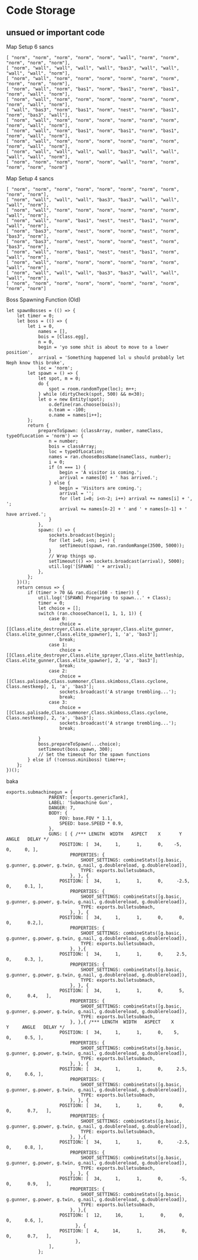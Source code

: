 # Code Storage
## unsued or important code
Map Setup 6 sancs

    [ "norm", "norm", "norm", "norm", "norm", "wall", "norm", "norm", "norm", "norm", "norm"],
    [ "norm", "wall", "wall", "wall", "wall", "bas3", "wall", "wall", "wall", "wall", "norm"],
    [ "norm", "wall", "norm", "norm", "norm", "norm", "norm", "norm", "norm", "norm", "norm"],
    [ "norm", "wall", "norm", "bas1", "norm", "bas1", "norm", "bas1", "norm", "wall", "norm"],
    [ "norm", "wall", "norm", "norm", "norm", "norm", "norm", "norm", "norm", "wall", "norm"],
    [ "wall", "bas3", "norm", "bas1", "norm", "nest", "norm", "bas1", "norm", "bas3", "wall"],
    [ "norm", "wall", "norm", "norm", "norm", "norm", "norm", "norm", "norm", "wall", "norm"],
    [ "norm", "wall", "norm", "bas1", "norm", "bas1", "norm", "bas1", "norm", "wall", "norm"],
    [ "norm", "wall", "norm", "norm", "norm", "norm", "norm", "norm", "norm", "wall", "norm"],
    [ "norm", "wall", "wall", "wall", "wall", "bas3", "wall", "wall", "wall", "wall", "norm"],
    [ "norm", "norm", "norm", "norm", "norm", "wall", "norm", "norm", "norm", "norm", "norm"]
Map Setup 4 sancs

    [ "norm", "norm", "norm", "norm", "norm", "norm", "norm", "norm", "norm", "norm"],
    [ "norm", "wall", "wall", "wall", "bas3", "bas3", "wall", "wall", "wall", "norm"],
    [ "norm", "wall", "norm", "norm", "norm", "norm", "norm", "norm", "wall", "norm"],
    [ "norm", "wall", "norm", "bas1", "nest", "nest", "bas1", "norm", "wall", "norm"],
    [ "norm", "bas3", "norm", "nest", "norm", "norm", "nest", "norm", "bas3", "norm"],
    [ "norm", "bas3", "norm", "nest", "norm", "norm", "nest", "norm", "bas3", "norm"],
    [ "norm", "wall", "norm", "bas1", "nest", "nest", "bas1", "norm", "wall", "norm"],
    [ "norm", "wall", "norm", "norm", "norm", "norm", "norm", "norm", "wall", "norm"],
    [ "norm", "wall", "wall", "wall", "bas3", "bas3", "wall", "wall", "wall", "norm"],
    [ "norm", "norm", "norm", "norm", "norm", "norm", "norm", "norm", "norm", "norm"]

Boss Spawning Function (Old)

    let spawnBosses = (() => {
        let timer = 0;
        let boss = (() => {
            let i = 0,
                names = [],
                bois = [Class.egg],
                n = 0,
                begin = 'yo some shit is about to move to a lower position',
                arrival = 'Something happened lol u should probably let Neph know this broke',
                loc = 'norm';
            let spawn = () => {
                let spot, m = 0;
                do {
                    spot = room.randomType(loc); m++;
                } while (dirtyCheck(spot, 500) && m<30);
                let o = new Entity(spot);
                    o.define(ran.choose(bois));
                    o.team = -100;
                    o.name = names[i++];
            };
            return {
                prepareToSpawn: (classArray, number, nameClass, typeOfLocation = 'norm') => {
                    n = number;
                    bois = classArray;
                    loc = typeOfLocation;
                    names = ran.chooseBossName(nameClass, number);
                    i = 0;
                    if (n === 1) {
                        begin = 'A visitor is coming.';
                        arrival = names[0] + ' has arrived.'; 
                    } else {
                        begin = 'Visitors are coming.';
                        arrival = '';
                        for (let i=0; i<n-2; i++) arrival += names[i] + ', ';
                        arrival += names[n-2] + ' and ' + names[n-1] + ' have arrived.';
                    }
                },
                spawn: () => {
                    sockets.broadcast(begin);
                    for (let i=0; i<n; i++) {
                        setTimeout(spawn, ran.randomRange(3500, 5000));
                    }
                    // Wrap things up.
                    setTimeout(() => sockets.broadcast(arrival), 5000);
                    util.log('[SPAWN] ' + arrival);
                },
            };
        })();
        return census => {
            if (timer > 70 && ran.dice(160 - timer)) {
                util.log('[SPAWN] Preparing to spawn...' + Class);
                timer = 0;
                let choice = [];
                switch (ran.chooseChance(1, 1, 1, 1)) {
                    case 0: 
                        choice = [[Class.elite_destroyer,Class.elite_sprayer,Class.elite_gunner, Class.elite_gunner,Class.elite_spawner], 1, 'a', 'bas3'];
                        break;
                    case 1: 
                        choice = [[Class.elite_destroyer,Class.elite_sprayer,Class.elite_battleship, Class.elite_gunner,Class.elite_spawner], 2, 'a', 'bas3'];
                        break;
                    case 2: 
                        choice = [[Class.palisade,Class.summoner,Class.skimboss,Class.cyclone, Class.nestkeep], 1, 'a', 'bas3']; 
                        sockets.broadcast('A strange trembling...');
                        break;
                    case 3: 
                        choice = [[Class.palisade,Class.summoner,Class.skimboss,Class.cyclone, Class.nestkeep], 2, 'a', 'bas3']; 
                        sockets.broadcast('A strange trembling...');
                        break; 

                }
                boss.prepareToSpawn(...choice);
                setTimeout(boss.spawn, 300);
                // Set the timeout for the spawn functions
            } else if (!census.miniboss) timer++;
        };
    })();
baka
```
exports.submachinegun = {
                PARENT: [exports.genericTank],
                LABEL: 'Submachine Gun',
                DANGER: 7,
                BODY: {
                    FOV: base.FOV * 1.1,
                    SPEED: base.SPEED * 0.9,
                },
                GUNS: [ { /*** LENGTH  WIDTH   ASPECT    X       Y     ANGLE   DELAY */
                    POSITION: [  34,     1,      1,      0,    -5,     0,     0, ], 
                        PROPERTIES: {
                            SHOOT_SETTINGS: combineStats([g.basic, g.gunner, g.power, g.twin, g.nail, g.doublereload, g.doublereload]),
                            TYPE: exports.bulletsubmach,
                        }, }, {
                    POSITION: [  34,     1,      1,      0,     -2.5,     0,     0.1, ], 
                        PROPERTIES: {
                            SHOOT_SETTINGS: combineStats([g.basic, g.gunner, g.power, g.twin, g.nail, g.doublereload, g.doublereload]),
                            TYPE: exports.bulletsubmach,
                        }, }, {
                    POSITION: [  34,     1,      1,      0,      0,      0,      0.2,], 
                        PROPERTIES: {
                            SHOOT_SETTINGS: combineStats([g.basic, g.gunner, g.power, g.twin, g.nail, g.doublereload, g.doublereload]),
                            TYPE: exports.bulletsubmach,
                        }, },{
                    POSITION: [  34,     1,      1,      0,     2.5,     0,     0.3, ], 
                        PROPERTIES: {
                            SHOOT_SETTINGS: combineStats([g.basic, g.gunner, g.power, g.twin, g.nail, g.doublereload, g.doublereload]),
                            TYPE: exports.bulletsubmach,
                        }, }, {
                    POSITION: [  34,     1,      1,      0,      5,      0,      0.4,   ], 
                        PROPERTIES: {
                            SHOOT_SETTINGS: combineStats([g.basic, g.gunner, g.power, g.twin, g.nail, g.doublereload, g.doublereload]),
                            TYPE: exports.bulletsubmach,
                        }, },{ /*** LENGTH  WIDTH   ASPECT    X       Y     ANGLE   DELAY */
                    POSITION: [  34,     1,      1,      0,    5,     0,     0.5, ], 
                        PROPERTIES: {
                            SHOOT_SETTINGS: combineStats([g.basic, g.gunner, g.power, g.twin, g.nail, g.doublereload, g.doublereload]),
                            TYPE: exports.bulletsubmach,
                        }, }, {
                    POSITION: [  34,     1,      1,      0,     2.5,     0,     0.6, ], 
                        PROPERTIES: {
                            SHOOT_SETTINGS: combineStats([g.basic, g.gunner, g.power, g.twin, g.nail, g.doublereload, g.doublereload]),
                            TYPE: exports.bulletsubmach,
                        }, }, {
                    POSITION: [  34,     1,      1,      0,      0,      0,      0.7,   ], 
                        PROPERTIES: {
                            SHOOT_SETTINGS: combineStats([g.basic, g.gunner, g.power, g.twin, g.nail, g.doublereload, g.doublereload]),
                            TYPE: exports.bulletsubmach,
                        }, },{
                    POSITION: [  34,     1,      1,      0,     -2.5,     0,     0.8, ], 
                        PROPERTIES: {
                            SHOOT_SETTINGS: combineStats([g.basic, g.gunner, g.power, g.twin, g.nail, g.doublereload, g.doublereload]),
                            TYPE: exports.bulletsubmach,
                        }, }, {
                    POSITION: [  34,     1,      1,      0,      -5,      0,      0.9,   ], 
                        PROPERTIES: {
                            SHOOT_SETTINGS: combineStats([g.basic, g.gunner, g.power, g.twin, g.nail, g.doublereload, g.doublereload]),
                            TYPE: exports.bulletsubmach,
                        }, },{
                    POSITION: [  12,     16,      1,      0,     0,     0,     0.6, ], 
                          }, {
                    POSITION: [  4,     14,      1,      26,      0,      0,      0.7,   ], 
                          },
                ],
            };
```